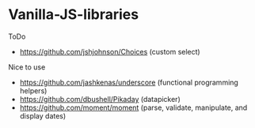 # Vanilla-JS-libraries

ToDo

- https://github.com/jshjohnson/Choices (custom select)

Nice to use

- https://github.com/jashkenas/underscore (functional programming helpers)
- https://github.com/dbushell/Pikaday (datapicker)
- https://github.com/moment/moment (parse, validate, manipulate, and display dates)
